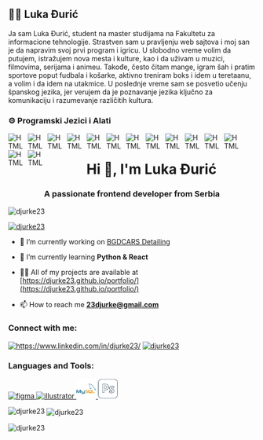 ## 🧑‍💻 Luka Đurić 

Ja sam Luka Đurić, student na master studijama na Fakultetu za informacione tehnologije. Strastven sam u pravljenju web sajtova i moj san je da napravim svoj prvi program i igricu. U slobodno vreme volim da putujem, istražujem nova mesta i kulture, kao i da uživam u muzici, filmovima, serijama i animeu. Takođe, često čitam mange, igram šah i pratim sportove poput fudbala i košarke, aktivno treniram boks i idem u teretaanu, a volim i da idem na utakmice.
U poslednje vreme sam se posvetio učenju španskog jezika, jer verujem da je poznavanje jezika ključno za komunikaciju i razumevanje različitih kultura.


### ⚙️ Programski Jezici i Alati

<img align="left" alt="HTML" width="30px" style="padding-right:10px;" src="https://cdn.jsdelivr.net/gh/devicons/devicon@latest/icons/html5/html5-original-wordmark.svg" />
<img align="left" alt="HTML" width="30px" style="padding-right:10px;" src="https://cdn.jsdelivr.net/gh/devicons/devicon@latest/icons/css3/css3-original-wordmark.svg" />
<img align="left" alt="HTML" width="30px" style="padding-right:10px;" src="https://cdn.jsdelivr.net/gh/devicons/devicon@latest/icons/javascript/javascript-original.svg"/>
<img align="left" alt="HTML" width="30px" style="padding-right:10px;" src="https://cdn.jsdelivr.net/gh/devicons/devicon@latest/icons/bootstrap/bootstrap-original-wordmark.svg"/>
<img align="left" alt="HTML" width="30px" style="padding-right:10px;" src="https://cdn.jsdelivr.net/gh/devicons/devicon@latest/icons/jquery/jquery-original-wordmark.svg"/>
<img align="left" alt="HTML" width="30px" style="padding-right:10px;" src="https://cdn.jsdelivr.net/gh/devicons/devicon@latest/icons/wordpress/wordpress-original.svg"
/>
<img align="left" alt="HTML" width="30px" style="padding-right:10px;" src="https://cdn.jsdelivr.net/gh/devicons/devicon@latest/icons/php/php-original.svg"/>

<img align="left" alt="HTML" width="30px" style="padding-right:10px;" src="https://cdn.jsdelivr.net/gh/devicons/devicon@latest/icons/figma/figma-original.svg"/>
<img align="left" alt="HTML" width="30px" style="padding-right:10px;" src="https://cdn.jsdelivr.net/gh/devicons/devicon@latest/icons/canva/canva-original.svg"/>

<img align="left" alt="HTML" width="30px" style="padding-right:10px;" src="https://cdn.jsdelivr.net/gh/devicons/devicon@latest/icons/photoshop/photoshop-original.svg"/>
<img align="left" alt="HTML" width="30px" style="padding-right:10px;" src="https://cdn.jsdelivr.net/gh/devicons/devicon@latest/icons/aftereffects/aftereffects-original.svg"/>
<img align="left" alt="HTML" width="30px" style="padding-right:10px;" src="https://cdn.jsdelivr.net/gh/devicons/devicon@latest/icons/premierepro/premierepro-plain.svg"/>
<img align="left" alt="HTML" width="30px" style="padding-right:10px;" src="https://cdn.jsdelivr.net/gh/devicons/devicon@latest/icons/illustrator/illustrator-plain.svg"/>
<img align="left" alt="HTML" width="30px" style="padding-right:10px;" src="https://cdn.jsdelivr.net/gh/devicons/devicon@latest/icons/xd/xd-original.svg"/>

<br />

#




<h1 align="center">Hi 👋, I'm Luka Đurić</h1>
<h3 align="center">A passionate frontend developer from Serbia</h3>

<p align="left"> <img src="https://komarev.com/ghpvc/?username=djurke23&label=Profile%20views&color=0e75b6&style=flat" alt="djurke23" /> </p>

<p align="left"> <a href="https://github.com/ryo-ma/github-profile-trophy"><img src="https://github-profile-trophy.vercel.app/?username=djurke23" alt="djurke23" /></a> </p>

- 🔭 I’m currently working on [BGDCARS Detailing](https://djurke23.github.io/BGD-Cars-Detailing/)

- 🌱 I’m currently learning **Python & React**

- 👨‍💻 All of my projects are available at [https://djurke23.github.io/portfolio/](https://djurke23.github.io/portfolio/)

- 📫 How to reach me **23djurke@gmail.com**

<h3 align="left">Connect with me:</h3>
<p align="left">
<a href="https://linkedin.com/in/https://www.linkedin.com/in/djurke23/" target="blank"><img align="center" src="https://raw.githubusercontent.com/rahuldkjain/github-profile-readme-generator/master/src/images/icons/Social/linked-in-alt.svg" alt="https://www.linkedin.com/in/djurke23/" height="30" width="40" /></a>
<a href="https://instagram.com/djurke23" target="blank"><img align="center" src="https://raw.githubusercontent.com/rahuldkjain/github-profile-readme-generator/master/src/images/icons/Social/instagram.svg" alt="djurke23" height="30" width="40" /></a>
</p>

<h3 align="left">Languages and Tools:</h3>
<p align="left"> <a href="https://www.figma.com/" target="_blank" rel="noreferrer"> <img src="https://www.vectorlogo.zone/logos/figma/figma-icon.svg" alt="figma" width="40" height="40"/> </a> <a href="https://www.adobe.com/in/products/illustrator.html" target="_blank" rel="noreferrer"> <img src="https://www.vectorlogo.zone/logos/adobe_illustrator/adobe_illustrator-icon.svg" alt="illustrator" width="40" height="40"/> </a> <a href="https://www.mysql.com/" target="_blank" rel="noreferrer"> <img src="https://raw.githubusercontent.com/devicons/devicon/master/icons/mysql/mysql-original-wordmark.svg" alt="mysql" width="40" height="40"/> </a> <a href="https://www.photoshop.com/en" target="_blank" rel="noreferrer"> <img src="https://raw.githubusercontent.com/devicons/devicon/master/icons/photoshop/photoshop-line.svg" alt="photoshop" width="40" height="40"/> </a> </p>

<p><img align="left" src="https://github-readme-stats.vercel.app/api/top-langs?username=djurke23&show_icons=true&locale=en&layout=compact" alt="djurke23" /></p>

<p>&nbsp;<img align="center" src="https://github-readme-stats.vercel.app/api?username=djurke23&show_icons=true&locale=en" alt="djurke23" /></p>

<p><img align="center" src="https://github-readme-streak-stats.herokuapp.com/?user=djurke23&" alt="djurke23" /></p>
